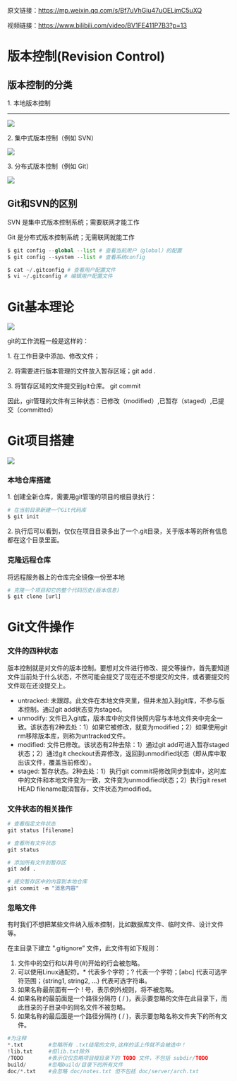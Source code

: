 原文链接：<https://mp.weixin.qq.com/s/Bf7uVhGiu47uOELjmC5uXQ>

视频链接：<https://www.bilibili.com/video/BV1FE411P7B3?p=13>

版本控制(Revision Control)
======================

版本控制的分类
-------

1\. 本地版本控制 

------------

![](resources/7DD1026081CE541A732651055B85AFAC.jpg)

2\. 集中式版本控制（例如 SVN）

![](resources/143F5BE0E33D2B63745255AAB62E187A.jpg)

3\. 分布式版本控制（例如 Git）

![](resources/3ECEBE1A959DF6A44CD98A051BA2B1E4.jpg)

Git和SVN的区别
----------

SVN 是集中式版本控制系统；需要联网才能工作

Git 是分布式版本控制系统；无需联网就能工作

```python
$ git config --global --list # 查看当前用户（global）的配置
$ git config --system --list # 查看系统config  

$ cat ~/.gitconfig # 查看用户配置文件
$ vi ~/.gitconfig # 编辑用户配置文件
```

Git基本理论
=======

![](resources/2A316523AEF698765A31D8F590F98C46.jpg)

git的工作流程一般是这样的：

1\. 在工作目录中添加、修改文件；

2\. 将需要进行版本管理的文件放入暂存区域；git add .

3\. 将暂存区域的文件提交到git仓库。 git commit

因此，git管理的文件有三种状态：已修改（modified）,已暂存（staged）,已提交（committed）

Git项目搭建
=======

![](resources/A37E670A96D8CC0F55F7047211EE573C.jpg)

### 本地仓库搭建

1\. 创建全新仓库，需要用git管理的项目的根目录执行：

```python
# 在当前目录新建一个Git代码库
$ git init
```

2\. 执行后可以看到，仅仅在项目目录多出了一个.git目录，关于版本等的所有信息都在这个目录里面。

### 克隆远程仓库

将远程服务器上的仓库完全镜像一份至本地

```python
# 克隆一个项目和它的整个代码历史(版本信息)
$ git clone [url]
```

Git文件操作
=======

### 文件的四种状态

版本控制就是对文件的版本控制。要想对文件进行修改、提交等操作，首先要知道文件当前处于什么状态，不然可能会提交了现在还不想提交的文件，或者要提交的文件现在还没提交上。

* untracked: 未跟踪。此文件在本地文件夹里，但并未加入到git库，不参与版本控制。通过git add状态变为staged。
* unmodify: 文件已入git库，版本库中的文件快照内容与本地文件夹中完全一致。该状态有2种去处：1）如果它被修改，就变为modified；2）如果使用git rm移除版本库，则称为untracked文件。
* modified: 文件已修改。该状态有2种去除：1）通过git add可进入暂存staged状态；2）通过git checkout丢弃修改，返回到unmodified状态（即从库中取出该文件，覆盖当前修改）。
* staged: 暂存状态。2种去处：1）执行git commit将修改同步到库中，这时库中的文件和本地文件变为一致，文件变为unmodified状态；2）执行git reset HEAD filename取消暂存，文件状态为modified。

### 文件状态的相关操作

```python
# 查看指定文件状态
git status [filename]

# 查看所有文件状态
git status

# 添加所有文件到暂存区
git add .

# 提交暂存区中的内容到本地仓库
git commit -m "消息内容"
```

### 忽略文件

有时我们不想把某些文件纳入版本控制，比如数据库文件、临时文件、设计文件等。

在主目录下建立 ".gitignore” 文件，此文件有如下规则：

1. 文件中的空行和以井号(\#)开始的行会被忽略。
2. 可以使用Linux通配符。\* 代表多个字符；? 代表一个字符；[abc] 代表可选字符范围；{string1, string2, …} 代表可选字符串。
3. 如果名称最前面有一个 ! 号，表示例外规则，将不被忽略。
4. 如果名称的最前面是一个路径分隔符 ( / )，表示要忽略的文件在此目录下，而此目录的子目录中的同名文件不被忽略。
5. 如果名称的最后面是一个路径分隔符 ( / )，表示要忽略名称文件夹下的所有文件。

```python
#为注释
*.txt        #忽略所有 .txt结尾的文件,这样的话上传就不会被选中！
!lib.txt     #但lib.txt除外
/TODO        #表示仅仅忽略项目根目录下的 TODO 文件，不包括 subdir/TODO
build/       #忽略build/目录下的所有文件
doc/*.txt    #会忽略 doc/notes.txt 但不包括 doc/server/arch.txt
```


